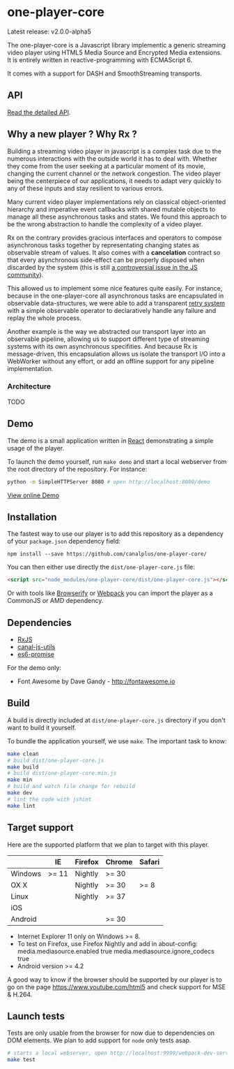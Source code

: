 one-player-core
===============

Latest release: v2.0.0-alpha5

The one-player-core is a Javascript library implementic a generic streaming video player using HTML5 Media Source and Encrypted Media extensions. It is entirely written in reactive-programming with ECMAScript 6.

It comes with a support for DASH and SmoothStreaming transports.

## API

[Read the detailed API](//github.com/canalplus/one-player-core/blob/master/API.md).

## Why a new player ? Why Rx ?

Building a streaming video player in javascript is a complex task due to the numerous interactions with the outside world it has to deal with. Whether they come from the user seeking at a particular moment of its movie, changing the current channel or the network congestion. The video player being the centerpiece of our applications, it needs to adapt very quickly to any of these inputs and stay resilient to various errors.

Many current video player implementations rely on classical object-oriented hierarchy and imperative event callbacks with shared mutable objects to manage all these asynchronous tasks and states. We found this approach to be the wrong abstraction to handle the complexity of a video player.

Rx on the contrary provides gracious interfaces and operators to compose asynchronous tasks together by representating changing states as observable stream of values. It also comes with a **cancelation** contract so that every asynchronous side-effect can be properly disposed when discarded by the system (this is still [a controversial issue in the JS community](https://github.com/whatwg/fetch/issues/27)).

This allowed us to implement some nice features quite easily. For instance, because in the one-player-core all asynchronous tasks are encapsulated in observable data-structures, we were able to add a transparent [retry system](https://github.com/canalplus/canal-js-utils/blob/master/rx-ext.js#L73-L100) with a simple observable operator to declaratively handle any failure and replay the whole process.

Another example is the way we abstracted our transport layer into an observable pipeline, allowing us to support different type of streaming systems with its own asynchronous specifities. And because Rx is message-driven, this encapsulation allows us isolate the transport I/O into a WebWorker without any effort, or add an offline support for any pipeline implementation.

### Architecture

TODO

## Demo

The demo is a small application written in [React](https://github.com/facebook/react) demonstrating a simple usage of the player.

To launch the demo yourself, run `make demo` and start a local webserver from the root directory of the repository. For instance:

```sh
python -m SimpleHTTPServer 8080 # open http://localhost:8080/demo
```
[View online Demo](http://canalplus.github.io/one-player-core/)

## Installation

The fastest way to use our player is to add this repository as a dependency of
your `package.json` dependency field:

```
npm install --save https://github.com/canalplus/one-player-core/
```

You can then either use directly the `dist/one-player-core.js` file:

```html
<script src="node_modules/one-player-core/dist/one-player-core.js"></script>
```

Or with tools like [Browserify](http://browserify.org/) or
[Webpack](http://webpack.github.io/) you can import the player as a CommonJS
or AMD dependency.

## Dependencies

- [RxJS](https://github.com/Reactive-Extensions/RxJS)
- [canal-js-utils](https://github.com/canalplus/canal-js-utils)
- [es6-promise](https://github.com/jakearchibald/es6-promise)

For the demo only:

- Font Awesome by Dave Gandy - http://fontawesome.io

## Build

A build is directly included at `dist/one-player-core.js` directory if you don't
want to build it yourself.

To bundle the application yourself, we use `make`. The important task to know:

```sh
make clean
# build dist/one-player-core.js
make build
# build dist/one-player-core.min.js
make min
# build and watch file change for rebuild
make dev
# lint the code with jshint
make lint
```

## Target support

Here are the supported platform that we plan to target with this player.

|          |    IE     |  Firefox  |   Chrome  |  Safari   |
|----------|-----------|-----------|-----------|-----------|
| Windows  |   >= 11   |  Nightly  |   >= 30   |           |
| OX X     |           |  Nightly  |   >= 30   |   >= 8    |
| Linux    |           |  Nightly  |   >= 37   |           |
| iOS      |           |           |           |           |
| Android  |           |           |   >= 30   |           |

- Internet Explorer 11 only on Windows >= 8.
- To test on Firefox, use Firefox Nightly and add in about-config:
     media.mediasource.enabled        true
     media.mediasource.ignore_codecs  true
- Android version >= 4.2

A good way to know if the browser should be supported by our player is to go
on the page https://www.youtube.com/html5 and check support for MSE & H.264.

## Launch tests

Tests are only usable from the browser for now due to dependencies on DOM
elements. We plan to add support for `node` only tests asap.

```sh
# starts a local webserver, open http://localhost:9999/webpack-dev-server/test
make test
```
